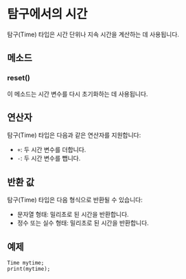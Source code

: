 # 탐구에서의 시간

탐구(Time) 타입은 시간 단위나 지속 시간을 계산하는 데 사용됩니다.

## 메소드

### reset()
이 메소드는 시간 변수를 다시 초기화하는 데 사용됩니다.

## 연산자

탐구(Time) 타입은 다음과 같은 연산자를 지원합니다:
- `+`: 두 시간 변수를 더합니다.
- `-`: 두 시간 변수를 뺍니다.

## 반환 값

탐구(Time) 타입은 다음 형식으로 반환될 수 있습니다:
- 문자열 형태: 밀리초로 된 시간을 반환합니다.
- 정수 또는 실수 형태: 밀리초로 된 시간을 반환합니다.

## 예제

```tamgu
Time mytime;
print(mytime);
```
